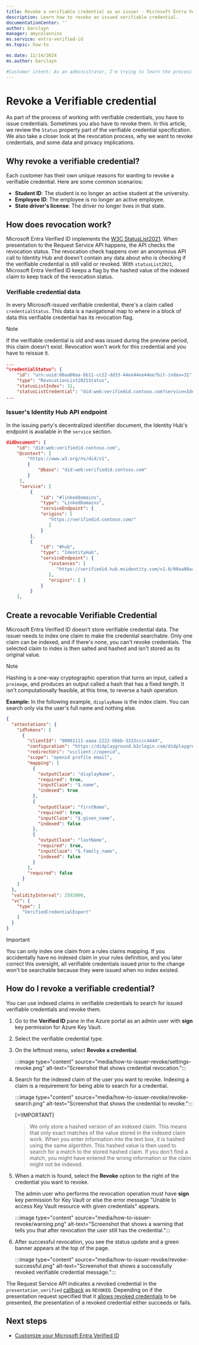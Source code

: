 ```yaml
---
title: Revoke a verifiable credential as an issuer - Microsoft Entra Verified ID
description: Learn how to revoke an issued verifiable credential.
documentationCenter: ''
author: barclayn
manager: amycolannino
ms.service: entra-verified-id
ms.topic: how-to

ms.date: 11/14/2024
ms.author: barclayn

#Customer intent: As an administrator, I'm trying to learn the process of revoking verifiable credentials that I've issued.
---
```


# Revoke a Verifiable credential

As part of the process of working with verifiable credentials, you have to issue credentials. Sometimes you also have to revoke them. In this article, we review the `Status` property part of the verifiable credential specification. We also take a closer look at the revocation process, why we want to revoke credentials, and some data and privacy implications.

## Why revoke a verifiable credential?

Each customer has their own unique reasons for wanting to revoke a verifiable credential. Here are some common scenarios:

- **Student ID**: The student is no longer an active student at the university.
- **Employee ID**: The employee is no longer an active employee.
- **State driver's license**: The driver no longer lives in that state.


## How does revocation work?

Microsoft Entra Verified ID implements the [W3C StatusList2021](https://github.com/w3c/vc-status-list-2021/tree/343b8b59cddba4525e1ef355356ae760fc75904e). When presentation to the Request Service API happens, the API checks the revocation status. The revocation check happens over an anonymous API call to Identity Hub and doesn't contain any data about who is checking if the verifiable credential is still valid or revoked. With `statusList2021`, Microsoft Entra Verified ID keeps a flag by the hashed value of the indexed claim to keep track of the revocation status.

### Verifiable credential data

In every Microsoft-issued verifiable credential, there's a claim called `credentialStatus`. This data is a navigational map to where in a block of data this verifiable credential has its revocation flag.

> [!NOTE]
> If the verifiable credential is old and was issued during the preview period, this claim doesn't exist. Revocation won't work for this credential and you have to reissue it.

```json
...
"credentialStatus": { 
    "id": "urn:uuid:00aa00aa-bb11-cc22-dd33-44ee44ee44ee?bit-index=31", 
    "type": "RevocationList2021Status", 
    "statusListIndex": 31, 
    "statusListCredential": "did:web:verifiedid.contoso.com?service=IdentityHub&queries=...data..." 
...
```

### Issuer's Identity Hub API endpoint

In the issuing party's decentralized identifier document, the Identity Hub's endpoint is available in the `service` section.

```json
didDocument": {
    "id": "did:web:verifiedid.contoso.com",
    "@context": [
        "https://www.w3.org/ns/did/v1",
        {
            "@base": "did:web:verifiedid.contoso.com"
        }
     ],
     "service": [
         {
             "id": "#linkeddomains",
             "type": "LinkedDomains",
             "serviceEndpoint": {
             "origins": [
                "https://verifiedid.contoso.com/"
                ]
             }
         },
         {
             "id": "#hub",
             "type": "IdentityHub",
             "serviceEndpoint": {
                "instances": [
                   "https://verifiedid.hub.msidentity.com/v1.0/00aa00aa-bb11-cc22-dd33-44ee44ee44ee"
                ],
                "origins": [ ]
             }
         }
    ],
```

## Create a revocable Verifiable Credential

Microsoft Entra Verified ID doesn't store verifiable credential data. The issuer needs to index one claim to make the credential searchable. Only one claim can be indexed, and if there's none, you can't revoke credentials. The selected claim to index is then salted and hashed and isn't stored as its original value.

> [!NOTE]
> Hashing is a one-way cryptographic operation that turns an input, called a ```preimage```, and produces an output called a hash that has a fixed length. It isn't computationally feasible, at this time, to reverse a hash operation.

**Example:** In the following example, `displayName` is the index claim. You can search only via the user's full name and nothing else.

```json
{
  "attestations": {
    "idTokens": [
      {
        "clientId": "00001111-aaaa-2222-bbbb-3333cccc4444",
        "configuration": "https://didplayground.b2clogin.com/didplayground.onmicrosoft.com/B2C_1_sisu/v2.0/.well-known/openid-configuration",
        "redirectUri": "vcclient://openid",
        "scope": "openid profile email",
        "mapping": [
          {
            "outputClaim": "displayName",
            "required": true,
            "inputClaim": "$.name",
            "indexed": true
          },
          {
            "outputClaim": "firstName",
            "required": true,
            "inputClaim": "$.given_name",
            "indexed": false
          },
          {
            "outputClaim": "lastName",
            "required": true,
            "inputClaim": "$.family_name",
            "indexed": false
          }
        ],
        "required": false
      }
    ]
  },
  "validityInterval": 2592000,
  "vc": {
    "type": [
      "VerifiedCredentialExpert"
    ]
  }
}
```

>[!IMPORTANT]
> You can only index one claim from a rules claims mapping. If you accidentally have no indexed claim in your rules definition, and you later correct this oversight, all verifiable credentials issued prior to the change won't be searchable because they were issued when no index existed.

## How do I revoke a verifiable credential?

You can use indexed claims in verifiable credentials to search for issued verifiable credentials and revoke them.

1. Go to the **Verified ID** pane in the Azure portal as an admin user with **sign** key permission for Azure Key Vault.
1. Select the verifiable credential type.
1. On the leftmost menu, select **Revoke a credential**.

   :::image type="content" source="media/how-to-issuer-revoke/settings-revoke.png" alt-text="Screenshot that shows credential revocation.":::

1. Search for the indexed claim of the user you want to revoke. Indexing a claim is a requirement for being able to search for a credential.

   :::image type="content" source="media/how-to-issuer-revoke/revoke-search.png" alt-text="Screenshot that shows the credential to revoke.":::
  
    [>!IMPORTANT]
     >We only store a hashed version of an indexed claim. This means that only exact matches of the value stored in the indexed claim work. When you enter information into the text box, it is hashed using the same algorithm. This hashed value is then used to search for a match to the stored hashed claim. If you don't find a match, you might have entered the wrong information or the claim might not be indexed.
  
1. When a match is found, select the **Revoke** option to the right of the credential you want to revoke.

    The admin user who performs the revocation operation must have **sign** key permission for Key Vault or else the error message "Unable to access Key Vault resource with given credentials" appears.

   :::image type="content" source="media/how-to-issuer-revoke/warning.png" alt-text="Screenshot that shows a warning that tells you that after revocation the user still has the credential.":::

1. After successful revocation, you see the status update and a green banner appears at the top of the page.

   :::image type="content" source="media/how-to-issuer-revoke/revoke-successful.png" alt-text="Screenshot that shows a successfully revoked verifiable credential message.":::

The Request Service API indicates a revoked credential in the `presentation_verified` [callback](presentation-request-api.md#callback-events) as `REVOKED`. Depending on if the presentation request specified that it [allows revoked credentials](presentation-request-api.md#configurationvalidation-type) to be presented, the presentation of a revoked credential either succeeds or fails.



## Next steps

- [Customize your Microsoft Entra Verified ID](credential-design.md)
